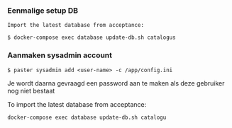 ### Eenmalige setup DB

    Import the latest database from acceptance:

    $ docker-compose exec database update-db.sh catalogus


### Aanmaken sysadmin account

    $ paster sysadmin add <user-name> -c /app/config.ini

Je wordt daarna gevraagd een password aan te maken als deze gebruiker nog niet bestaat





To import the latest database from acceptance:

    docker-compose exec database update-db.sh catalogu
